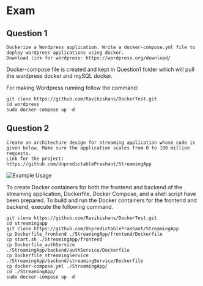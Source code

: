 # Exam
## Question 1
```
Dockerize a Wordpress application. Write a docker-compose.yml file to deploy wordpress applications using docker.
Download link for wordpress: https://wordpress.org/download/
```
Docker-compose file is created and kept in Question1 folder which will pull the wordpress docker and mySQL docker.

For making Wordpress running follow the command:
```shell
git clone https://github.com/Ravikishans/DockerTest.git
cd wordpress
sudo docker-compose up -d
```
## Question 2
```
Create an architecture design for streaming application whose code is given below. Make sure the application scales from 0 to 100 million requests.
Link for the project: https://github.com/UnpredictablePrashant/StreamingApp
```
![Example Usage](./Question2/StreamingApp.drawio.png)

To create Docker containers for both the frontend and backend of the streaming application, Dockerfile, Docker Compose, and a shell script have been prepared. To build and run the Docker containers for the frontend and backend, execute the following command.

```shell
git clone https://github.com/Ravikishans/DockerTest.git
cd streamingapp
git clone https://github.com/UnpredictablePrashant/StreamingApp
cp Dockerfile_frontend ./StreamingApp/frontend/Dockerfile
cp start.sh ./StreamingApp/frontend
cp Dockerfile_authService ./StreamingApp/backend/authService/Dockerfile
cp Dockerfile_streamingService ./StreamingApp/backend/streamingService/Dockerfile
cp docker-compose.yml ./StreamingApp/
cd ./StreamingApp/
sudo docker-compose up -d
```
